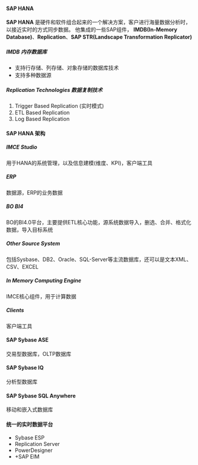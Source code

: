 #### SAP HANA

**SAP HANA** 是硬件和软件组合起来的一个解决方案，客户进行海量数据分析时，以接近实时的方式同步数据。
他集成的一些SAP组件， **IMDB(In-Memory Database)**、**Replication**、**SAP STR(Landscape Transformation Replicator)**


##### IMDB 内存数据库

- 支持行存储、列存储、对象存储的数据库技术
- 支持多种数据源

##### Replication Technologies 数据复制技术

1. Trigger Based Replication (实时模式)
2. ETL Based Replication
3. Log Based Replication

#### SAP HANA 架构

##### IMCE Studio
用于HANA的系统管理，以及信息建模(维度、KPI)，客户端工具

##### ERP
数据源，ERP的业务数据

##### BO BI4
BO的BI4.0平台，主要提供ETL核心功能，源系统数据导入，删选、合并、格式化数据，导入目标系统

##### Other Source System
包括Sysbase、DB2、Oracle、SQL-Server等主流数据库，还可以是文本XML、CSV、EXCEL

##### In Memory Computing Engine
IMCE核心组件，用于计算数据

##### Clients
客户端工具



#### SAP Sybase ASE
交易型数据库，OLTP数据库

#### SAP Sybase IQ
分析型数据库

#### SAP Sybase SQL Anywhere
移动和嵌入式数据库

#### 统一的实时数据平台 
- Sybase ESP
- Replication Server
- PowerDesigner
- +SAP EIM



